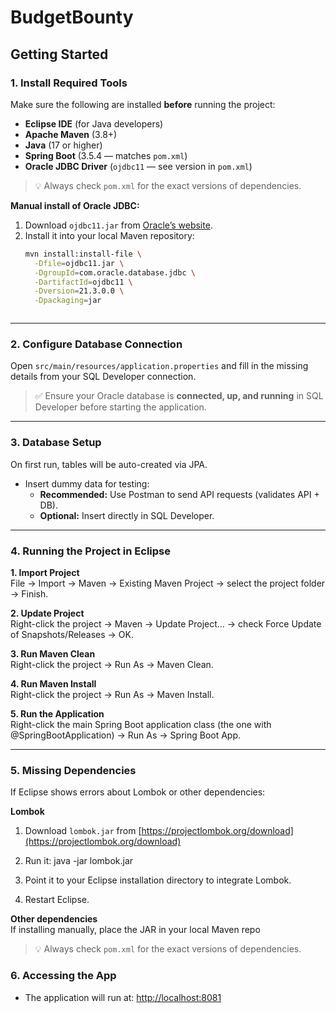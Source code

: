 # BudgetBounty

## Getting Started

### 1. Install Required Tools
Make sure the following are installed **before** running the project:

- **Eclipse IDE** (for Java developers)
- **Apache Maven** (3.8+)
- **Java** (17 or higher)
- **Spring Boot** (3.5.4 — matches `pom.xml`)
- **Oracle JDBC Driver** (`ojdbc11` — see version in `pom.xml`)

> 💡 Always check `pom.xml` for the exact versions of dependencies.

**Manual install of Oracle JDBC:**
1. Download `ojdbc11.jar` from [Oracle’s website](https://www.oracle.com/database/technologies/appdev/jdbc-downloads.html).
2. Install it into your local Maven repository:
   ```bash
   mvn install:install-file \
     -Dfile=ojdbc11.jar \
     -DgroupId=com.oracle.database.jdbc \
     -DartifactId=ojdbc11 \
     -Dversion=21.3.0.0 \
     -Dpackaging=jar



---

### 2. Configure Database Connection
Open `src/main/resources/application.properties` and fill in the missing details from your SQL Developer connection.
> ✅ Ensure your Oracle database is **connected, up, and running** in SQL Developer before starting the application.

---

### 3. Database Setup
On first run, tables will be auto-created via JPA.

- Insert dummy data for testing:
  - **Recommended:** Use Postman to send API requests (validates API + DB).
  - **Optional:** Insert directly in SQL Developer.

---

### 4. Running the Project in Eclipse

**1. Import Project**  
File → Import → Maven → Existing Maven Project → select the project folder → Finish.


**2. Update Project**  
Right-click the project → Maven → Update Project... → check Force Update of Snapshots/Releases → OK.


**3. Run Maven Clean**  
Right-click the project → Run As → Maven Clean.


**4. Run Maven Install**  
Right-click the project → Run As → Maven Install.


**5. Run the Application**  
Right-click the main Spring Boot application class (the one with @SpringBootApplication) → Run As → Spring Boot App.


---

### 5. Missing Dependencies

If Eclipse shows errors about Lombok or other dependencies:

**Lombok**

1. Download `lombok.jar` from [https://projectlombok.org/download](https://projectlombok.org/download)  
2. Run it:
java -jar lombok.jar


3. Point it to your Eclipse installation directory to integrate Lombok.  
4. Restart Eclipse.

**Other dependencies**  
If installing manually, place the JAR in your local Maven repo

> 💡 Always check `pom.xml` for the exact versions of dependencies.

### 6. Accessing the App
- The application will run at: [http://localhost:8081](http://localhost:8081)

